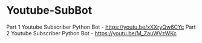 # Youtube-SubBot

Part 1 Youtube Subscriber Python Bot - https://youtu.be/xXXryQw6CYc
Part 2 Youtube Subscriber Python Bot - https://youtu.be/M_ZauWVzWKc
